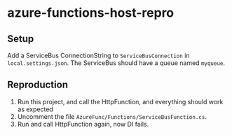 ﻿# azure-functions-host-repro
 
## Setup
Add a ServiceBus ConnectionString to `ServiceBusConnection` in `local.settings.json`. The ServiceBus should have a queue named `myqueue`.

## Reproduction
1. Run this project, and call the HttpFunction, and everything should work as expected
2. Uncomment the file `AzureFunc/Functions/ServiceBusFunction.cs`.
3. Run and call HttpFunction again, now DI fails.

